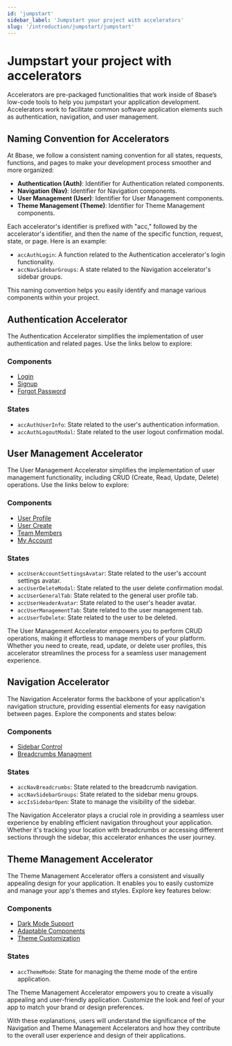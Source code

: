 ```yaml
---
id: 'jumpstart'
sidebar_label: 'Jumpstart your project with accelerators'
slug: '/introduction/jumpstart/jumpstart'
---
```

# Jumpstart your project with accelerators

Accelerators are pre-packaged functionalities that work inside of 8base’s low-code tools to help you jumpstart your application development. Accelerators work to facilitate common software application elements such as authentication, navigation, and user management.

## Naming Convention for Accelerators

At 8base, we follow a consistent naming convention for all states, requests, functions, and pages to make your development process smoother and more organized:

- **Authentication (Auth)**: Identifier for Authentication related components.
- **Navigation (Nav)**: Identifier for Navigation components.
- **User Management (User)**: Identifier for User Management components.
- **Theme Management (Theme)**: Identifier for Theme Management components.

Each accelerator's identifier is prefixed with "acc," followed by the accelerator's identifier, and then the name of the specific function, request, state, or page. Here is an example:

- `accAuthLogin`: A function related to the Authentication accelerator's login functionality.
- `accNavSidebarGroups`: A state related to the Navigation accelerator's sidebar groups.

This naming convention helps you easily identify and manage various components within your project.

## Authentication Accelerator

The Authentication Accelerator simplifies the implementation of user authentication and related pages. Use the links below to explore:

### Components

- [Login](./authentication-accelerator/login.md)
- [Signup](./authentication-accelerator/signup.md)
- [Forgot Password](./authentication-accelerator/forgot-password.md)


### States

- `accAuthUserInfo`: State related to the user's authentication information.
- `accAuthLogoutModal`: State related to the user logout confirmation modal.

## User Management Accelerator

The User Management Accelerator simplifies the implementation of user management functionality, including CRUD (Create, Read, Update, Delete) operations. Use the links below to explore:

### Components

- [User Profile](./user-management-accelerator/user-profile.md)
- [User Create](./user-management-accelerator/user-create.md)
- [Team Members](./user-management-accelerator/team-members.md)
- [My Account](./user-management-accelerator/my-account.md)

### States

- `accUserAccountSettingsAvatar`: State related to the user's account settings avatar.
- `accUserDeleteModal`: State related to the user delete confirmation modal.
- `accUserGeneralTab`: State related to the general user profile tab.
- `accUserHeaderAvatar`: State related to the user's header avatar.
- `accUserManagementTab`: State related to the user management tab.
- `accUserToDelete`: State related to the user to be deleted.

The User Management Accelerator empowers you to perform CRUD operations, making it effortless to manage members of your platform. Whether you need to create, read, update, or delete user profiles, this accelerator streamlines the process for a seamless user management experience.

## Navigation Accelerator

The Navigation Accelerator forms the backbone of your application's navigation structure, providing essential elements for easy navigation between pages. Explore the components and states below:

### Components

- [Sidebar Control](./navigation-accelerator/sidebar-control.md)
- [Breadcrumbs Managment](./navigation-accelerator/breadcrumbs-management.md)

### States

- `accNavBreadcrumbs`: State related to the breadcrumb navigation.
- `accNavSidebarGroups`: State related to the sidebar menu groups.
- `accIsSidebarOpen`: State to manage the visibility of the sidebar.

The Navigation Accelerator plays a crucial role in providing a seamless user experience by enabling efficient navigation throughout your application. Whether it's tracking your location with breadcrumbs or accessing different sections through the sidebar, this accelerator enhances the user journey.

## Theme Management Accelerator

The Theme Management Accelerator offers a consistent and visually appealing design for your application. It enables you to easily customize and manage your app's themes and styles. Explore key features below:

### Components

- [Dark Mode Support](./theme-management-accelerator/theme-management.md#dark-mode-support)
- [Adaptable Components](./theme-management-accelerator/theme-management.md#adaptable-components) 
- [Theme Customization](./theme-management-accelerator/theme-management.md#theme-customization)

### States

- `accThemeMode`: State for managing the theme mode of the entire application.

The Theme Management Accelerator empowers you to create a visually appealing and user-friendly application. Customize the look and feel of your app to match your brand or design preferences.

With these explanations, users will understand the significance of the Navigation and Theme Management Accelerators and how they contribute to the overall user experience and design of their applications.
